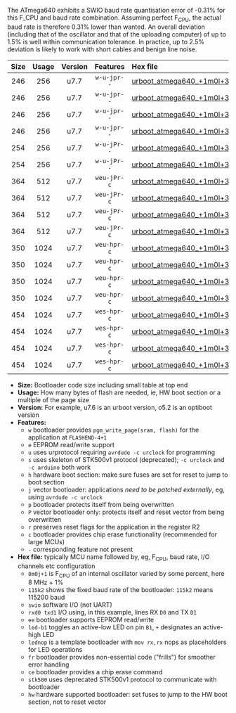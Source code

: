 The ATmega640 exhibits a SWIO baud rate quantisation error of -0.31% for this F_CPU and baud rate combination. Assuming perfect F<sub>CPU</sub>, the actual baud rate is therefore 0.31% lower than wanted. An overall deviation (including that of the oscillator and that of the uploading computer) of up to 1.5% is well within communication tolerance. In practice, up to 2.5% deviation is likely to work with short cables and benign line noise.

|Size|Usage|Version|Features|Hex file|
|:-:|:-:|:-:|:-:|:--|
|246|256|u7.7|`w-u-jpr--`|[urboot_atmega640_+1m0l+3_+++1k2_swio_rxd2_txd3_led+b7.hex](https://raw.githubusercontent.com/stefanrueger/urboot.hex/main/mcus/atmega640/internal_oscillator/fcpu_+1m0l+3/br_+++1k2/urboot_atmega640_+1m0l+3_+++1k2_swio_rxd2_txd3_led+b7.hex)|
|246|256|u7.7|`w-u-jpr--`|[urboot_atmega640_+1m0l+3_+++1k2_swio_rxd2_txd3_lednop.hex](https://raw.githubusercontent.com/stefanrueger/urboot.hex/main/mcus/atmega640/internal_oscillator/fcpu_+1m0l+3/br_+++1k2/urboot_atmega640_+1m0l+3_+++1k2_swio_rxd2_txd3_lednop.hex)|
|246|256|u7.7|`w-u-jpr--`|[urboot_atmega640_+1m0l+3_+++1k2_swio_rxe0_txe1_led+b7.hex](https://raw.githubusercontent.com/stefanrueger/urboot.hex/main/mcus/atmega640/internal_oscillator/fcpu_+1m0l+3/br_+++1k2/urboot_atmega640_+1m0l+3_+++1k2_swio_rxe0_txe1_led+b7.hex)|
|246|256|u7.7|`w-u-jpr--`|[urboot_atmega640_+1m0l+3_+++1k2_swio_rxe0_txe1_lednop.hex](https://raw.githubusercontent.com/stefanrueger/urboot.hex/main/mcus/atmega640/internal_oscillator/fcpu_+1m0l+3/br_+++1k2/urboot_atmega640_+1m0l+3_+++1k2_swio_rxe0_txe1_lednop.hex)|
|254|256|u7.7|`w-u-jPr--`|[urboot_atmega640_+1m0l+3_+++1k2_swio_rxd2_txd3.hex](https://raw.githubusercontent.com/stefanrueger/urboot.hex/main/mcus/atmega640/internal_oscillator/fcpu_+1m0l+3/br_+++1k2/urboot_atmega640_+1m0l+3_+++1k2_swio_rxd2_txd3.hex)|
|254|256|u7.7|`w-u-jPr--`|[urboot_atmega640_+1m0l+3_+++1k2_swio_rxe0_txe1.hex](https://raw.githubusercontent.com/stefanrueger/urboot.hex/main/mcus/atmega640/internal_oscillator/fcpu_+1m0l+3/br_+++1k2/urboot_atmega640_+1m0l+3_+++1k2_swio_rxe0_txe1.hex)|
|364|512|u7.7|`weu-jPr-c`|[urboot_atmega640_+1m0l+3_+++1k2_swio_rxd2_txd3_ee_led+b7_fr_ce.hex](https://raw.githubusercontent.com/stefanrueger/urboot.hex/main/mcus/atmega640/internal_oscillator/fcpu_+1m0l+3/br_+++1k2/urboot_atmega640_+1m0l+3_+++1k2_swio_rxd2_txd3_ee_led+b7_fr_ce.hex)|
|364|512|u7.7|`weu-jPr-c`|[urboot_atmega640_+1m0l+3_+++1k2_swio_rxd2_txd3_ee_lednop_fr_ce.hex](https://raw.githubusercontent.com/stefanrueger/urboot.hex/main/mcus/atmega640/internal_oscillator/fcpu_+1m0l+3/br_+++1k2/urboot_atmega640_+1m0l+3_+++1k2_swio_rxd2_txd3_ee_lednop_fr_ce.hex)|
|364|512|u7.7|`weu-jPr-c`|[urboot_atmega640_+1m0l+3_+++1k2_swio_rxe0_txe1_ee_led+b7_fr_ce.hex](https://raw.githubusercontent.com/stefanrueger/urboot.hex/main/mcus/atmega640/internal_oscillator/fcpu_+1m0l+3/br_+++1k2/urboot_atmega640_+1m0l+3_+++1k2_swio_rxe0_txe1_ee_led+b7_fr_ce.hex)|
|364|512|u7.7|`weu-jPr-c`|[urboot_atmega640_+1m0l+3_+++1k2_swio_rxe0_txe1_ee_lednop_fr_ce.hex](https://raw.githubusercontent.com/stefanrueger/urboot.hex/main/mcus/atmega640/internal_oscillator/fcpu_+1m0l+3/br_+++1k2/urboot_atmega640_+1m0l+3_+++1k2_swio_rxe0_txe1_ee_lednop_fr_ce.hex)|
|350|1024|u7.7|`weu-hpr-c`|[urboot_atmega640_+1m0l+3_+++1k2_swio_rxd2_txd3_ee_led+b7_fr_ce_hw.hex](https://raw.githubusercontent.com/stefanrueger/urboot.hex/main/mcus/atmega640/internal_oscillator/fcpu_+1m0l+3/br_+++1k2/urboot_atmega640_+1m0l+3_+++1k2_swio_rxd2_txd3_ee_led+b7_fr_ce_hw.hex)|
|350|1024|u7.7|`weu-hpr-c`|[urboot_atmega640_+1m0l+3_+++1k2_swio_rxd2_txd3_ee_lednop_fr_ce_hw.hex](https://raw.githubusercontent.com/stefanrueger/urboot.hex/main/mcus/atmega640/internal_oscillator/fcpu_+1m0l+3/br_+++1k2/urboot_atmega640_+1m0l+3_+++1k2_swio_rxd2_txd3_ee_lednop_fr_ce_hw.hex)|
|350|1024|u7.7|`weu-hpr-c`|[urboot_atmega640_+1m0l+3_+++1k2_swio_rxe0_txe1_ee_led+b7_fr_ce_hw.hex](https://raw.githubusercontent.com/stefanrueger/urboot.hex/main/mcus/atmega640/internal_oscillator/fcpu_+1m0l+3/br_+++1k2/urboot_atmega640_+1m0l+3_+++1k2_swio_rxe0_txe1_ee_led+b7_fr_ce_hw.hex)|
|350|1024|u7.7|`weu-hpr-c`|[urboot_atmega640_+1m0l+3_+++1k2_swio_rxe0_txe1_ee_lednop_fr_ce_hw.hex](https://raw.githubusercontent.com/stefanrueger/urboot.hex/main/mcus/atmega640/internal_oscillator/fcpu_+1m0l+3/br_+++1k2/urboot_atmega640_+1m0l+3_+++1k2_swio_rxe0_txe1_ee_lednop_fr_ce_hw.hex)|
|454|1024|u7.7|`wes-hpr-c`|[urboot_atmega640_+1m0l+3_+++1k2_swio_rxd2_txd3_ee_led+b7_fr_ce_stk500_hw.hex](https://raw.githubusercontent.com/stefanrueger/urboot.hex/main/mcus/atmega640/internal_oscillator/fcpu_+1m0l+3/br_+++1k2/urboot_atmega640_+1m0l+3_+++1k2_swio_rxd2_txd3_ee_led+b7_fr_ce_stk500_hw.hex)|
|454|1024|u7.7|`wes-hpr-c`|[urboot_atmega640_+1m0l+3_+++1k2_swio_rxd2_txd3_ee_lednop_fr_ce_stk500_hw.hex](https://raw.githubusercontent.com/stefanrueger/urboot.hex/main/mcus/atmega640/internal_oscillator/fcpu_+1m0l+3/br_+++1k2/urboot_atmega640_+1m0l+3_+++1k2_swio_rxd2_txd3_ee_lednop_fr_ce_stk500_hw.hex)|
|454|1024|u7.7|`wes-hpr-c`|[urboot_atmega640_+1m0l+3_+++1k2_swio_rxe0_txe1_ee_led+b7_fr_ce_stk500_hw.hex](https://raw.githubusercontent.com/stefanrueger/urboot.hex/main/mcus/atmega640/internal_oscillator/fcpu_+1m0l+3/br_+++1k2/urboot_atmega640_+1m0l+3_+++1k2_swio_rxe0_txe1_ee_led+b7_fr_ce_stk500_hw.hex)|
|454|1024|u7.7|`wes-hpr-c`|[urboot_atmega640_+1m0l+3_+++1k2_swio_rxe0_txe1_ee_lednop_fr_ce_stk500_hw.hex](https://raw.githubusercontent.com/stefanrueger/urboot.hex/main/mcus/atmega640/internal_oscillator/fcpu_+1m0l+3/br_+++1k2/urboot_atmega640_+1m0l+3_+++1k2_swio_rxe0_txe1_ee_lednop_fr_ce_stk500_hw.hex)|

- **Size:** Bootloader code size including small table at top end
- **Usage:** How many bytes of flash are needed, ie, HW boot section or a multiple of the page size
- **Version:** For example, u7.6 is an urboot version, o5.2 is an optiboot version
- **Features:**
  + `w` bootloader provides `pgm_write_page(sram, flash)` for the application at `FLASHEND-4+1`
  + `e` EEPROM read/write support
  + `u` uses urprotocol requiring `avrdude -c urclock` for programming
  + `s` uses skeleton of STK500v1 protocol (deprecated); `-c urclock` and `-c arduino` both work
  + `h` hardware boot section: make sure fuses are set for reset to jump to boot section
  + `j` vector bootloader: applications *need to be patched externally*, eg, using `avrdude -c urclock`
  + `p` bootloader protects itself from being overwritten
  + `P` vector bootloader only: protects itself and reset vector from being overwritten
  + `r` preserves reset flags for the application in the register R2
  + `c` bootloader provides chip erase functionality (recommended for large MCUs)
  + `-` corresponding feature not present
- **Hex file:** typically MCU name followed by, eg, F<sub>CPU</sub>, baud rate, I/O channels etc configuration
  + `8m0j+1` is F<sub>CPU</sub> of an internal oscillator varied by some percent, here 8 MHz + 1%
  + `115k2` shows the fixed baud rate of the bootloader: `115k2` means 115200 baud
  + `swio` software I/O (not UART)
  + `rxd0 txd1` I/O using, in this example, lines RX `D0` and TX `D1`
  + `ee` bootloader supports EEPROM read/write
  + `led-b1` toggles an active-low LED on pin `B1`, `+` designates an active-high LED
  + `lednop` is a template bootloader with `mov rx,rx` nops as placeholders for LED operations
  + `fr` bootloader provides non-essential code ("frills") for smoother error handling
  + `ce` bootloader provides a chip erase command
  + `stk500` uses deprecated STK500v1 protocol to communicate with bootloader
  + `hw` hardware supported bootloader: set fuses to jump to the HW boot section, not to reset vector
